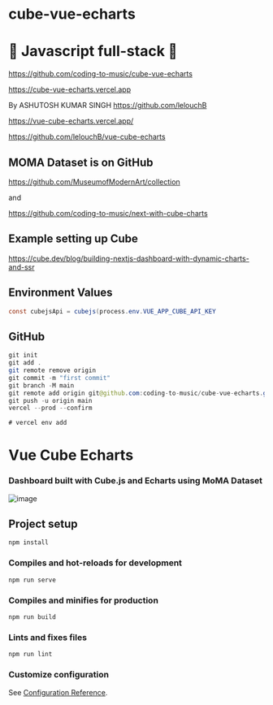 # cube-vue-echarts

# 🚀 Javascript full-stack 🚀

https://github.com/coding-to-music/cube-vue-echarts

https://cube-vue-echarts.vercel.app

By ASHUTOSH KUMAR SINGH https://github.com/lelouchB

https://vue-cube-echarts.vercel.app/

https://github.com/lelouchB/vue-cube-echarts

## MOMA Dataset is on GitHub

https://github.com/MuseumofModernArt/collection

and

https://github.com/coding-to-music/next-with-cube-charts

## Example setting up Cube

https://cube.dev/blog/building-nextjs-dashboard-with-dynamic-charts-and-ssr

## Environment Values

```java
const cubejsApi = cubejs(process.env.VUE_APP_CUBE_API_KEY

```

## GitHub

```java
git init
git add .
git remote remove origin
git commit -m "first commit"
git branch -M main
git remote add origin git@github.com:coding-to-music/cube-vue-echarts.git
git push -u origin main
vercel --prod --confirm

# vercel env add
```

# Vue Cube Echarts

### Dashboard built with Cube.js and Echarts using MoMA Dataset

![image](https://user-images.githubusercontent.com/45850882/150286488-860e45c8-0a7a-4079-8a7b-97735e2c80cf.png)

## Project setup

```
npm install
```

### Compiles and hot-reloads for development

```
npm run serve
```

### Compiles and minifies for production

```
npm run build
```

### Lints and fixes files

```
npm run lint
```

### Customize configuration

See [Configuration Reference](https://cli.vuejs.org/config/).
